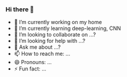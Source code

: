 ### Hi there 👋

<!--
**dockyum/dockyum** is a ✨ _special_ ✨ repository because its `README.md` (this file) appears on your GitHub profile.

Here are some ideas to get you started:
-->
- 🔭 I’m currently working on my home
- 🌱 I’m currently learning deep-learning, CNN
- 👯 I’m looking to collaborate on ...?
- 🤔 I’m looking for help with ...?
- 💬 Ask me about ...?
- 📫 How to reach me: ...
- 😄 Pronouns: ...
- ⚡ Fun fact: ...
